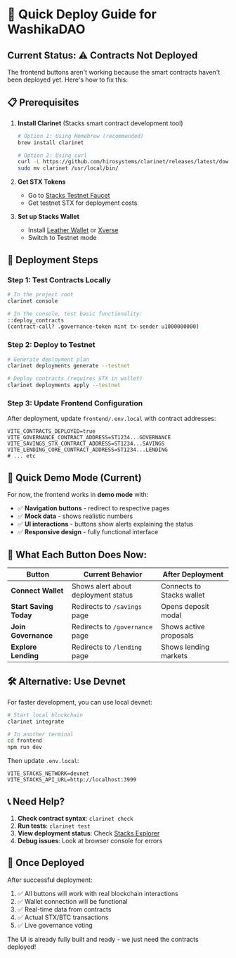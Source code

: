 # 🚀 Quick Deploy Guide for WashikaDAO

## Current Status: ⚠️ **Contracts Not Deployed**

The frontend buttons aren't working because the smart contracts haven't been deployed yet. Here's how to fix this:

## 📋 **Prerequisites**

1. **Install Clarinet** (Stacks smart contract development tool)
   ```bash
   # Option 1: Using Homebrew (recommended)
   brew install clarinet
   
   # Option 2: Using curl
   curl -L https://github.com/hirosystems/clarinet/releases/latest/download/clarinet-macos-x64.tar.gz | tar xz
   sudo mv clarinet /usr/local/bin/
   ```

2. **Get STX Tokens**
   - Go to [Stacks Testnet Faucet](https://explorer.stacks.co/sandbox/faucet)
   - Get testnet STX for deployment costs

3. **Set up Stacks Wallet**
   - Install [Leather Wallet](https://leather.io/) or [Xverse](https://xverse.app/)
   - Switch to Testnet mode

## 🔧 **Deployment Steps**

### **Step 1: Test Contracts Locally**
```bash
# In the project root
clarinet console

# In the console, test basic functionality:
::deploy_contracts
(contract-call? .governance-token mint tx-sender u1000000000)
```

### **Step 2: Deploy to Testnet**
```bash
# Generate deployment plan
clarinet deployments generate --testnet

# Deploy contracts (requires STX in wallet)
clarinet deployments apply --testnet
```

### **Step 3: Update Frontend Configuration**
After deployment, update `frontend/.env.local` with contract addresses:
```env
VITE_CONTRACTS_DEPLOYED=true
VITE_GOVERNANCE_CONTRACT_ADDRESS=ST1234...GOVERNANCE
VITE_SAVINGS_STX_CONTRACT_ADDRESS=ST1234...SAVINGS
VITE_LENDING_CORE_CONTRACT_ADDRESS=ST1234...LENDING
# ... etc
```

## 🎯 **Quick Demo Mode (Current)**

For now, the frontend works in **demo mode** with:
- ✅ **Navigation buttons** - redirect to respective pages
- ✅ **Mock data** - shows realistic numbers
- ✅ **UI interactions** - buttons show alerts explaining the status
- ✅ **Responsive design** - fully functional interface

## 🔄 **What Each Button Does Now:**

| Button | Current Behavior | After Deployment |
|--------|------------------|------------------|
| **Connect Wallet** | Shows alert about deployment status | Connects to Stacks wallet |
| **Start Saving Today** | Redirects to `/savings` page | Opens deposit modal |
| **Join Governance** | Redirects to `/governance` page | Shows active proposals |
| **Explore Lending** | Redirects to `/lending` page | Shows lending markets |

## 🛠️ **Alternative: Use Devnet**

For faster development, you can use local devnet:

```bash
# Start local blockchain
clarinet integrate

# In another terminal
cd frontend
npm run dev
```

Then update `.env.local`:
```env
VITE_STACKS_NETWORK=devnet
VITE_STACKS_API_URL=http://localhost:3999
```

## 📞 **Need Help?**

1. **Check contract syntax**: `clarinet check`
2. **Run tests**: `clarinet test`
3. **View deployment status**: Check [Stacks Explorer](https://explorer.stacks.co/?chain=testnet)
4. **Debug issues**: Look at browser console for errors

## 🎉 **Once Deployed**

After successful deployment:
1. ✅ All buttons will work with real blockchain interactions
2. ✅ Wallet connection will be functional
3. ✅ Real-time data from contracts
4. ✅ Actual STX/BTC transactions
5. ✅ Live governance voting

The UI is already fully built and ready - we just need the contracts deployed!
